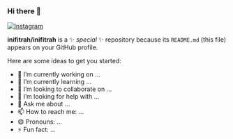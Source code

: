 ### Hi there 👋



[![Instagram](https://img.shields.io/badge/-Instagram-c13584?style=flat&labelColor=c13584&logo=instagram&logoColor=white)](https://www.instagram.com/ini.fitrah/)




**inifitrah/inifitrah** is a ✨ _special_ ✨ repository because its `README.md` (this file) appears on your GitHub profile.

Here are some ideas to get you started:

- 🔭 I’m currently working on ...
- 🌱 I’m currently learning ...
- 👯 I’m looking to collaborate on ...
- 🤔 I’m looking for help with ...
- 💬 Ask me about ...
- 📫 How to reach me: ...
- 😄 Pronouns: ...
- ⚡ Fun fact: ...
